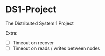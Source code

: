 # DS1-Project
The Distributed System 1 Project

Extra:
* [ ] Timeout on recover
* [ ] Timeout on reads / writes between nodes
